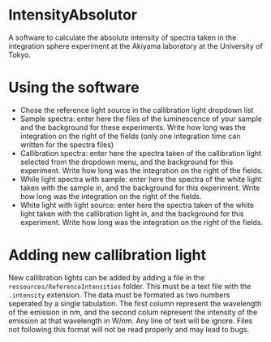 # IntensityAbsolutor
A software to calculate the absolute intensity of spectra taken in the integration sphere experiment at the Akiyama laboratory at the University of Tokyo.

# Using the software
 - Chose the reference light source in the callibration light dropdown list
 - Sample spectra: enter here the files of the luminescence of your sample and the background for these experiments. Write how long was the integration on the right of the fields (only one integration time can written for the spectra files)
 - Callibration spectra: enter here the spectra taken of the callibration light selected from the dropdown menu, and the background for this experiment. Write how long was the integration on the right of the fields.
 - While light spectra with sample: enter here the spectra of the white light taken with the sample in, and the background for this experiment. Write how long was the integration on the right of the fields.
 - White light with light source: enter here the spectra taken of the white light taken with the callibration light in, and the background for this experiment. Write how long was the integration on the right of the fields.

# Adding new callibration light
New callibration lights can be added by adding a file in the `ressources/ReferenceIntensities` folder.
This must be a text file with the `.intensity` extension.
The data must be formated as two numbers seperated by a single tabulation. The first column represent the wavelength of the emission in nm, and the second colum represent the intensity of the emission at that wavelength in W/nm.
Any line of text will be ignore.
Files not following this format will not be read properly and may lead to bugs.
